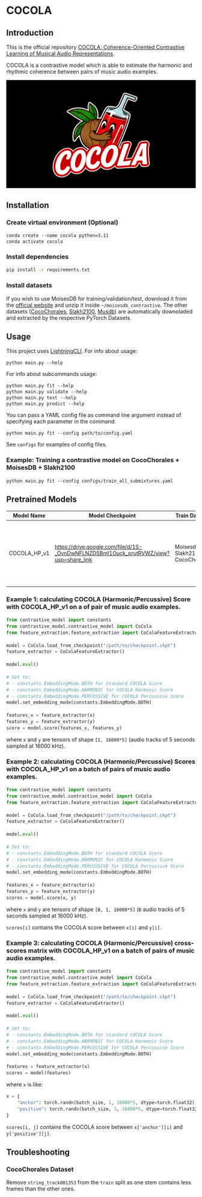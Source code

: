 # COCOLA
## Introduction
This is the official repository [COCOLA: Coherence-Oriented Contrastive Learning of Musical Audio Representations](https://arxiv.org/abs/2404.16969).

COCOLA is a contrastive model which is able to estimate the harmonic and rhythmic coherence between pairs of music audio examples.

![alt text](assets/logo.jpg)


## Installation
### Create virtual environment (Optional)
```
conda create --name cocola python=3.11
conda activate cocola
```

### Install dependencies
```bash
pip install -r requirements.txt
```

### Install datasets
If you wish to use MoisesDB for training/validation/test, download it from the [official website](https://music.ai/research/) and unzip it inside `~/moisesdb_contrastive`.
The other datasets ([CocoChorales](https://magenta.tensorflow.org/datasets/cocochorales), [Slakh2100](http://www.slakh.com), [Musdb](https://sigsep.github.io/datasets/musdb.html)) are automatically downoladed and extracted by the respective PyTorch Datasets.

## Usage
This project uses [LightningCLI](https://lightning.ai/docs/pytorch/stable/api/lightning.pytorch.cli.LightningCLI.html).
For info about usage:
```
python main.py --help
```
For info about subcommands usage:
```
python main.py fit --help
python main.py validate --help
python main.py test --help
python main.py predict --help
```
You can pass a YAML config file as command line argument instead of specifying each parameter in the command:
```
python main.py fit --config path/to/config.yaml
```
See `configs` for examples of config files.

### Example: Training a contrastive model on CocoChorales + MoisesDB + Slakh2100
```
python main.py fit --config configs/train_all_submixtures.yaml
```

## Pretrained Models
Model Name | Model Checkpoint | Train Dataset | Train Config File | Description |
|-------|-------|---------|-------------|---------|
COCOLA_HP_v1| https://drive.google.com/file/d/1S-_OvnDwNFLNZD5BmI1Ouck_prutRVWZ/view?usp=share_link | Moisesdb, Slakh2100, CocoChorales| `configs/train_all_submixtures_hpss.yaml`| Allows to compute COCOLA Score, COCOLA Harmonic Score and COCOLA Percussive Score.|

### Example 1: calculating COCOLA (Harmonic/Percussive) Score with COCOLA_HP_v1 on a of pair of music audio examples.
```python
from contrastive_model import constants
from contrastive_model.contrastive_model import CoCola
from feature_extraction.feature_extraction import CoColaFeatureExtractor

model = CoCola.load_from_checkpoint("/path/to/checkpoint.ckpt")
feature_extractor = CoColaFeatureExtractor()

model.eval()

# Set to:
# - constants.EmbeddingMode.BOTH for standard COCOLA Score
# - constants.EmbeddingMode.HARMONIC for COCOLA Harmonic Score
# - constants.EmbeddingMode.PERCUSSIVE for COCOLA Percussive Score
model.set_embedding_mode(constants.EmbeddingMode.BOTH)

features_x = feature_extractor(x)
features_y = feature_extractor(y)
score = model.score(features_x, features_y)
```
where `x` and `y` are tensors of shape `[1, 16000*5]` (audio tracks of 5 seconds sampled at 16000 kHz).

### Example 2: calculating COCOLA (Harmonic/Percussive) Scores with COCOLA_HP_v1 on a batch of pairs of music audio examples.
```python
from contrastive_model import constants
from contrastive_model.contrastive_model import CoCola
from feature_extraction.feature_extraction import CoColaFeatureExtractor

model = CoCola.load_from_checkpoint("/path/to/checkpoint.ckpt")
feature_extractor = CoColaFeatureExtractor()

model.eval()

# Set to:
# - constants.EmbeddingMode.BOTH for standard COCOLA Score
# - constants.EmbeddingMode.HARMONIC for COCOLA Harmonic Score
# - constants.EmbeddingMode.PERCUSSIVE for COCOLA Percussive Score
model.set_embedding_mode(constants.EmbeddingMode.BOTH)

features_x = feature_extractor(x)
features_y = feature_extractor(y)
scores = model.score(x, y)
```
where `x` and `y` are tensors of shape `[B, 1, 16000*5]` (`B` audio tracks of 5 seconds sampled at 16000 kHz).

`scores[i]` contains the COCOLA score between `x[i]` and `y[i]`.

### Example 3: calculating COCOLA (Harmonic/Percussive) cross-scores matrix with COCOLA_HP_v1 on a batch of pairs of music audio examples.
```python
from contrastive_model import constants
from contrastive_model.contrastive_model import CoCola
from feature_extraction.feature_extraction import CoColaFeatureExtractor

model = CoCola.load_from_checkpoint("/path/to/checkpoint.ckpt")
feature_extractor = CoColaFeatureExtractor()

model.eval()

# Set to:
# - constants.EmbeddingMode.BOTH for standard COCOLA Score
# - constants.EmbeddingMode.HARMONIC for COCOLA Harmonic Score
# - constants.EmbeddingMode.PERCUSSIVE for COCOLA Percussive Score
model.set_embedding_mode(constants.EmbeddingMode.BOTH)

features = feature_extractor(x)
scores = model(features)
```
where `x` is like:
```python
x = {
    "anchor": torch.randn(batch_size, 1, 16000*5, dtype=torch.float32), # 5 seconds, 16000 kHz
    "positive": torch.randn(batch_size, 1, 16000*5, dtype=torch.float32) # 5 seconds, 16000 kHz
}
```
`scores[i, j]` contains the COCOLA score between `x['anchor'][i]` and `y['positive'][j]`.

## Troubleshooting
### CocoChorales Dataset
Remove `string_track001353` from the `train` split as one stem contains less frames than the other ones.
